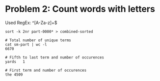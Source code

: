 # Problem 2: Count words with letters 

Used RegEx: ^[A-Za-z]+$

```
sort -k 2nr part-0000* > combined-sorted

# Total number of unique terms
cat sm-part | wc -l
6670

# Fifth to last term and number of occurences 
yards	1

# First term and number of occurences 
the	4509

```
